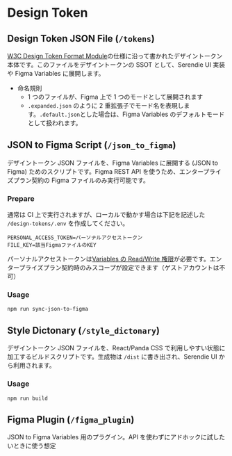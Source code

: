 # Design Token

## Design Token JSON File (`/tokens`)

[W3C Design Token Format Module](https://design-tokens.github.io/community-group/format/)の仕様に沿って書かれたデザイントークン本体です。このファイルをデザイントークンの SSOT として、Serendie UI 実装や Figma Variables に展開します。

- 命名規則
  - 1 つのファイルが、Figma 上で 1 つのモードとして展開されます
  - `.expanded.json` のように 2 重拡張子でモード名を表現します。`.default.json`とした場合は、Figma Variables のデフォルトモードとして扱われます。

## JSON to Figma Script (`/json_to_figma`)

デザイントークン JSON ファイルを、Figma Variables に展開する (JSON to Figma) ためのスクリプトです。Figma REST API を使うため、エンタープライズプラン契約の Figma ファイルのみ実行可能です。

### Prepare

通常は CI 上で実行されますが、ローカルで動かす場合は下記を記述した `/design-tokens/.env` を作成してください。

```
PERSONAL_ACCESS_TOKEN=パーソナルアクセストークン
FILE_KEY=該当FigmaファイルのKEY
```

パーソナルアクセストークンは[Variables の Read/Write 権限](https://www.figma.com/developers/api#access-tokens)が必要です。エンタープライズプラン契約時のみスコープが設定できます（ゲストアカウントは不可）

### Usage

```
npm run sync-json-to-figma
```

## Style Dictonary (`/style_dictonary`)

デザイントークン JSON ファイルを、React/Panda CSS で利用しやすい状態に加工するビルドスクリプトです。生成物は `/dist` に書き出され、Serendie UI から利用されます。

### Usage

```
npm run build
```

## Figma Plugin (`/figma_plugin`)

JSON to Figma Variables 用のプラグイン。API を使わずにアドホックに試したいときに使う想定
